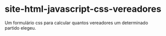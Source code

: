 # site-html-javascript-css-vereadores
 Um formulário css para calcular quantos vereadores um determinado partido elegeu. 
